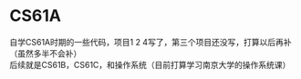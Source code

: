 # CS61A
自学CS61A时期的一些代码，项目1 2 4写了，第三个项目还没写，打算以后再补（虽然多半不会补）     
后续就是CS61B，CS61C，和操作系统（目前打算学习南京大学的操作系统课）    
